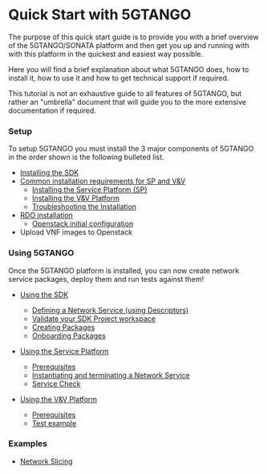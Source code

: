 # Quick Start with 5GTANGO

The purpose of this quick start guide is to provide you with a brief overview of the 5GTANGO/SONATA platform and then get you up and running with with this platform in the quickest and easiest way possible.

Here you will find a brief explanation about what 5GTANGO does, how to install it, how to use it and how to get technical support if required.

This tutorial is not an exhaustive guide to all features of 5GTANGO, but rather an "umbrella" document that will guide you to the more extensive documentation if required.

### Setup
To setup 5GTANGO you must install the 3 major components of 5GTANGO  in the order shown is the following bulleted list.
  * [Installing the SDK](/sdk-installation)
  * [Common installation requirements for SP and V&V](/common-installation)
    * [Installing the Service Platform (SP)](/sp-installation)
    * [Installing the V&V Platform](/vnv-installation)
    * [Troubleshooting the Installation](/troubleshooting.md)
  * [RDO installation](rdo-install.md)
    * [Openstack initial configuration](openstack-basic-starting-guide.md)
  * Upload VNF images to Openstack
  
### Using 5GTANGO

Once the 5GTANGO platform is installed, you can now create network service packages, deploy them and run tests against them!
 
* [Using the SDK](/sdk)
  * [Defining a Network Service (using Descriptors)](/sdk#descriptors-creation)
  * [Validate your SDK Project workspace](/sdk#validation)
  * [Creating Packages](/sdk#package-creation)
  * [Onboarding Packages](/sdk#package-on-boarding)
  
* [Using the Service Platform](/sp)
  * [Prerequisites](/sp#prerequisites)
  * [Instantiating and terminating a Network Service](/sp#instantiating-and-terminating-a-network-service)
  * [Service Check](/sp#service-check)

* [Using the V&V Platform](/vnv.md)
  * [Prerequisites](/vnv.md#prerequisites)
  * [Test example](/vnv.md#test)


### Examples
  * [Network Slicing](/slicing)